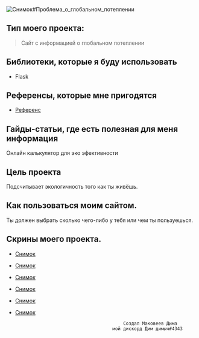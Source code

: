 ![Снимок](https://github.com/MakoveevDmitriy/M8L2/assets/131581608/d786350e-1513-429a-8def-09c68e5c3429)#Проблема_о_глобальном_потеплении
                                              
## Тип моего проекта:
> Сайт с информацией о глобальном потеплении

## Библиотеки, которые я буду использовать
- Flask

## Референсы, которые мне пригодятся
- [Референс](https://github.com/MakoveevDmitriy/M3L3)

## Гайды-статьи, где есть полезная для меня информация
Онлайн калькулятор для эко эфективности

## Цель проекта
Подсчитывает экологичность того как ты живёшь.

## Как пользоваться моим сайтом.
Ты должен выбрать сколько чего-либо у тебя или чем ты пользуешься.

## Скрины моего проекта.
- [Снимок](https://github.com/MakoveevDmitriy/M8L2/assets/131581608/9b2cd28d-564a-452e-ada1-5c14679b8b38)
- [Снимок](https://github.com/MakoveevDmitriy/M8L2/assets/131581608/3915b44c-3954-44dd-9105-ea82e837ee6e)
- [Снимок](https://github.com/MakoveevDmitriy/M8L2/assets/131581608/f85488e3-214b-4c86-aa6b-88dc6309c260)
- [Снимок](https://github.com/MakoveevDmitriy/M8L2/assets/131581608/314d5a56-8ba3-4b4d-a871-a136ac1b349d)
- [Снимок](https://github.com/MakoveevDmitriy/M8L2/assets/131581608/712ceff6-658e-42a3-a394-edc0a7c60551)
- [Снимок](https://github.com/MakoveevDmitriy/M8L2/assets/131581608/491c5d22-f42e-406f-ab33-8a1762e713c6)


                                              Создал Маковеев Дима
                                          мой дискорд Дим димыч#4343
